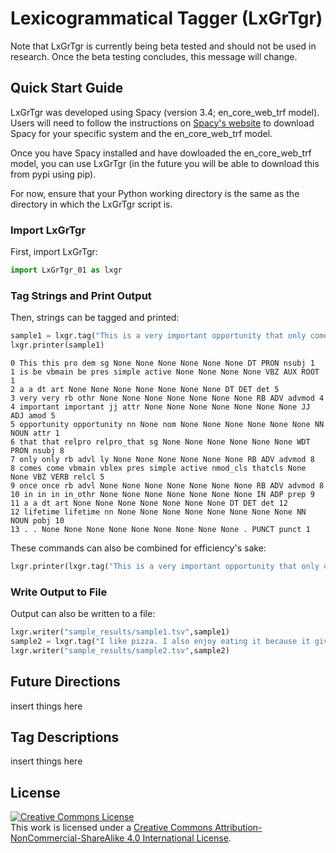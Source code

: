 # Lexicogrammatical Tagger (LxGrTgr)
Note that LxGrTgr is currently being beta tested and should not be used in research. Once the beta testing concludes, this message will change.
## Quick Start Guide
LxGrTgr was developed using Spacy (version 3.4; en_core_web_trf model). Users will need to follow the instructions on [Spacy's website](https://spacy.io/usage) to download Spacy for your specific system and the en_core_web_trf model.

Once you have Spacy installed and have dowloaded the en_core_web_trf model, you can use LxGrTgr (in the future you will be able to download this from pypi using pip).

For now, ensure that your Python working directory is the same as the directory in which the LxGrTgr script is. 

### Import LxGrTgr
First, import LxGrTgr:
```python
import LxGrTgr_01 as lxgr
```

### Tag Strings and Print Output 
Then, strings can be tagged and printed:

```python
sample1 = lxgr.tag("This is a very important opportunity that only comes once in a lifetime.")
lxgr.printer(sample1)
```
```
0 This this pro dem sg None None None None None None DT PRON nsubj 1
1 is be vbmain be pres simple active None None None None VBZ AUX ROOT 1
2 a a dt art None None None None None None None DT DET det 5
3 very very rb othr None None None None None None None RB ADV advmod 4
4 important important jj attr None None None None None None None JJ ADJ amod 5
5 opportunity opportunity nn None nom None None None None None None NN NOUN attr 1
6 that that relpro relpro_that sg None None None None None None WDT PRON nsubj 8
7 only only rb advl ly None None None None None None RB ADV advmod 8
8 comes come vbmain vblex pres simple active nmod_cls thatcls None None VBZ VERB relcl 5
9 once once rb advl None None None None None None None RB ADV advmod 8
10 in in in in_othr None None None None None None None IN ADP prep 9
11 a a dt art None None None None None None None DT DET det 12
12 lifetime lifetime nn None None None None None None None None NN NOUN pobj 10
13 . . None None None None None None None None None . PUNCT punct 1
```

These commands can also be combined for efficiency's sake:
```python
lxgr.printer(lxgr.tag("This is a very important opportunity that only comes once in a lifetime."))
```

### Write Output to File
Output can also be written to a file:
```python
lxgr.writer("sample_results/sample1.tsv",sample1)
sample2 = lxgr.tag("I like pizza. I also enjoy eating it because it gives me a reason to drink beer.")
lxgr.writer("sample_results/sample2.tsv",sample2)
```

## Future Directions
insert things here

## Tag Descriptions
insert things here

## License
<a rel="license" href="http://creativecommons.org/licenses/by-nc-sa/4.0/"><img alt="Creative Commons License" style="border-width:0" src="https://i.creativecommons.org/l/by-nc-sa/4.0/88x31.png" /></a><br />This work is licensed under a <a rel="license" href="http://creativecommons.org/licenses/by-nc-sa/4.0/">Creative Commons Attribution-NonCommercial-ShareAlike 4.0 International License</a>.